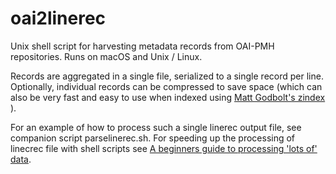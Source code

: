 # oai2linerec
Unix shell script for harvesting metadata records from OAI-PMH repositories. Runs on macOS and Unix / Linux.

Records are aggregated in a single file, serialized to a single record per line. Optionally, individual records can be compressed to save space (which can also be very fast and easy to use when indexed using [Matt Godbolt's zindex](https://github.com/mattgodbolt/zindex) ).

For an example of how to process such a single linerec output file, see companion script parselinerec.sh.
For speeding up the processing of linecrec file with shell scripts see [A beginners guide to processing 'lots of' data](http://datatopia.blogspot.nl/2015/10/a-beginners-guide-to-processing-lots-of.html).
